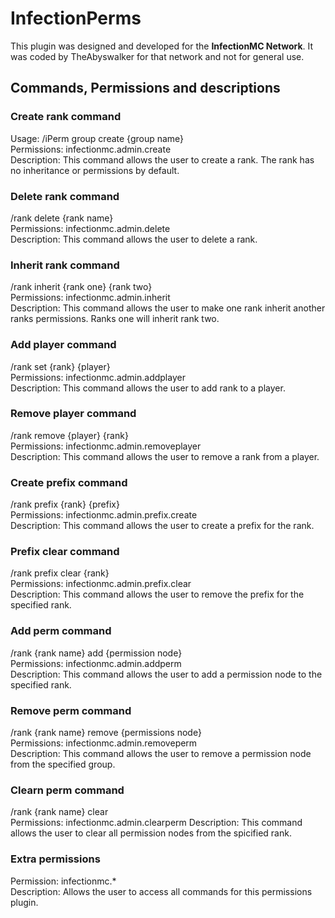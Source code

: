 # InfectionPerms #
  
This plugin was designed and developed for the __InfectionMC Network__.  It was coded by TheAbyswalker for that network and not for general use.  
  
## Commands, Permissions and descriptions ##
### Create rank command ###
Usage: /iPerm group create {group name}  
Permissions: infectionmc.admin.create  
Description: This command allows the user to create a rank. The rank has no inheritance or permissions by default.  
  
### Delete rank command ###
/rank delete {rank name}  
Permissions: infectionmc.admin.delete  
Description: This command allows the user to delete a rank.  
  
### Inherit rank command ###
/rank inherit {rank one} {rank two}  
Permissions: infectionmc.admin.inherit  
Description: This command allows the user to make one rank inherit another ranks permissions. Ranks one will inherit rank two.  
  
### Add player command ###
/rank set {rank} {player}  
Permissions: infectionmc.admin.addplayer  
Description: This command allows the user to add rank to a player.  
  
### Remove player command ###
/rank remove {player} {rank}  
Permissions: infectionmc.admin.removeplayer  
Description:  This command allows the user to remove a rank from a player.  
  
### Create prefix command ###
/rank prefix {rank} {prefix}  
Permissions: infectionmc.admin.prefix.create  
Description: This command allows the user to create a prefix for the rank.  
  
### Prefix clear command ###
/rank prefix clear {rank}  
Permissions: infectionmc.admin.prefix.clear  
Description: This command allows the user to remove the prefix for the specified rank.  
  
### Add perm command ###
/rank {rank name} add {permission node}  
Permissions: infectionmc.admin.addperm  
Description: This command allows the user to add a permission node to the specified rank.  
  
### Remove perm command ###
/rank {rank name} remove {permissions node}  
Permissions: infectionmc.admin.removeperm  
Description: This command allows the user to remove a permission node from the specified group.  
  
### Clearn perm command ###
/rank {rank name} clear  
Permissions: infectionmc.admin.clearperm
Description: This command allows the user to clear all permission nodes from the spicified rank.  
  
### Extra permissions ###
Permission: infectionmc.*  
Description: Allows the user to access all commands for this permissions plugin.
